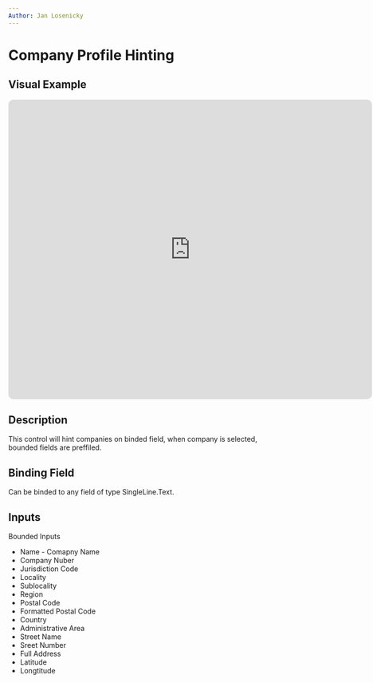 ```yaml
---
Author: Jan Losenicky
---
```


# Company Profile Hinting

## Visual Example

<iframe style="border: 0px solid rgba(0, 0, 0, 1);   border-radius: 10px;" width="730" height="600" src="https://embed.figma.com/proto/CIf7LPbQa9gZTMTiH1e07g/NETWORG-Web-UI-Master?page-id=1674%3A6023&node-id=1674-6024&viewport=604%2C531%2C0.24&scaling=scale-down&content-scaling=fixed&starting-point-node-id=1674%3A6024&embed-host=share" allowfullscreen></iframe>

## Description

This control will hint companies on binded field, when company is selected, bounded fields are preffiled.

## Binding Field

Can be binded to any field of type SingleLine.Text.

## Inputs

Bounded Inputs
- Name - Comapny Name
- Company Nuber
- Jurisdiction Code
- Locality
- Sublocality
- Region
- Postal Code
- Formatted Postal Code
- Country
- Administrative Area
- Street Name
- Sreet Number
- Full Address
- Latitude
- Longtitude